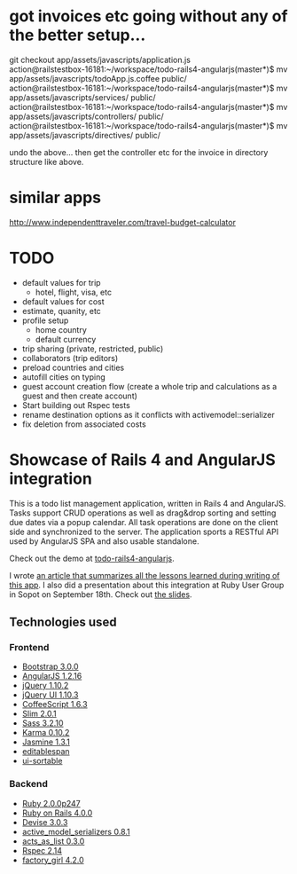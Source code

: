 # got invoices etc going without any of the better setup...

git checkout app/assets/javascripts/application.js                                                     
action@railstestbox-16181:~/workspace/todo-rails4-angularjs(master*)$ mv app/assets/javascripts/todoApp.js.coffee public/                                                    
action@railstestbox-16181:~/workspace/todo-rails4-angularjs(master*)$ mv app/assets/javascripts/services/ public/                                                            
action@railstestbox-16181:~/workspace/todo-rails4-angularjs(master*)$ mv app/assets/javascripts/controllers/ public/                                                         
action@railstestbox-16181:~/workspace/todo-rails4-angularjs(master*)$ mv app/assets/javascripts/directives/ public/    

undo the above... then get the controller etc for the invoice in directory structure like above.

# similar apps

http://www.independenttraveler.com/travel-budget-calculator

# TODO

* default values for trip
  * hotel, flight, visa, etc
*  default values for cost
  * estimate, quanity, etc 
* profile setup
  * home country
  * default currency
* trip sharing (private, restricted, public)
* collaborators (trip editors) 
* preload countries and cities
* autofill cities on typing
* guest account creation flow (create a whole trip and calculations as a guest and then create account)
* Start building out Rspec tests
* rename destination options as it conflicts with activemodel::serializer
* fix deletion from associated costs

# Showcase of Rails 4 and AngularJS integration

This is a todo list management application, written in Rails 4 and AngularJS. Tasks support CRUD operations as well as drag&drop sorting and setting due dates via a popup calendar. All task operations are done on the client side and synchronized to the server. The application sports a RESTful API used by AngularJS SPA and also usable standalone.

Check out the demo at [todo-rails4-angularjs](http://todo-rails4-angularjs.shellyapp.com/).

I wrote [an article that summarizes all the lessons learned during writing of this app](https://shellycloud.com/blog/2013/10/how-to-integrate-angularjs-with-rails-4). I also did a presentation about this integration at Ruby User Group in Sopot on September 18th. Check out [the slides](http://mkwiatkowski.github.io/angularjs-rails4-trug-presentation/).

## Technologies used

### Frontend

 - [Bootstrap 3.0.0](http://getbootstrap.com/)
 - [AngularJS 1.2.16](http://angularjs.org/)
 - [jQuery 1.10.2](http://jquery.com/)
 - [jQuery UI 1.10.3](http://jqueryui.com/)
 - [CoffeeScript 1.6.3](http://coffeescript.org/)
 - [Slim 2.0.1](http://slim-lang.com/)
 - [Sass 3.2.10](http://sass-lang.com/)
 - [Karma 0.10.2](http://karma-runner.github.io/)
 - [Jasmine 1.3.1](http://pivotal.github.io/jasmine/)
 - [editablespan](https://github.com/mkwidzinska/editablespan)
 - [ui-sortable](https://github.com/angular-ui/ui-sortable)

### Backend

 - [Ruby 2.0.0p247](http://www.ruby-lang.org/en/)
 - [Ruby on Rails 4.0.0](http://rubyonrails.org/)
 - [Devise 3.0.3](https://github.com/plataformatec/devise)
 - [active_model_serializers 0.8.1](https://github.com/rails-api/active_model_serializers)
 - [acts_as_list 0.3.0](https://github.com/swanandp/acts_as_list)
 - [Rspec 2.14](http://rspec.info/)
 - [factory_girl 4.2.0](https://github.com/thoughtbot/factory_girl)
